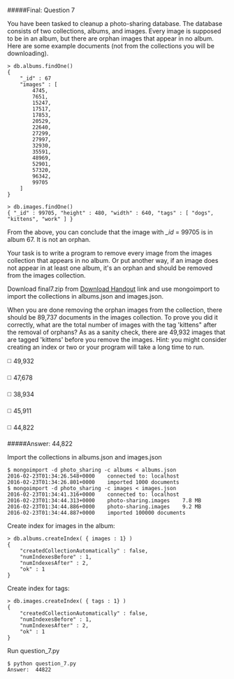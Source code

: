 #####Final: Question 7

You have been tasked to cleanup a photo-sharing database. The database consists of two collections, albums, and images. Every image is supposed to be in an album, but there are orphan images that appear in no album. Here are some example documents (not from the collections you will be downloading).

```
> db.albums.findOne()
{
	"_id" : 67
	"images" : [
		4745,
		7651,
		15247,
		17517,
		17853,
		20529,
		22640,
		27299,
		27997,
		32930,
		35591,
		48969,
		52901,
		57320,
		96342,
		99705
	]
}

> db.images.findOne()
{ "_id" : 99705, "height" : 480, "width" : 640, "tags" : [ "dogs", "kittens", "work" ] }
```

From the above, you can conclude that the image with *_id* = 99705 is in album 67. It is not an orphan.

Your task is to write a program to remove every image from the images collection that appears in no album. Or put another way, if an image does not appear in at least one album, it's an orphan and should be removed from the images collection.

Download final7.zip from [Download Handout](https://university.mongodb.com/static/MongoDB_2016_M101P_January/handouts/final7.55e3678c7664.zip) link and use mongoimport to import the collections in albums.json and images.json.

When you are done removing the orphan images from the collection, there should be 89,737 documents in the images collection. To prove you did it correctly, what are the total number of images with the tag 'kittens" after the removal of orphans? As as a sanity check, there are 49,932 images that are tagged 'kittens' before you remove the images.
Hint: you might consider creating an index or two or your program will take a long time to run.

:white_medium_square: 49,932

:white_medium_square: 47,678

:white_medium_square: 38,934

:white_medium_square: 45,911

:white_medium_square: 44,822

#####Answer: 44,822

Import the collections in albums.json and images.json

```
$ mongoimport -d photo_sharing -c albums < albums.json
2016-02-23T01:34:26.548+0000	connected to: localhost
2016-02-23T01:34:26.801+0000	imported 1000 documents
$ mongoimport -d photo_sharing -c images < images.json
2016-02-23T01:34:41.316+0000	connected to: localhost
2016-02-23T01:34:44.313+0000	photo-sharing.images	7.8 MB
2016-02-23T01:34:44.886+0000	photo-sharing.images	9.2 MB
2016-02-23T01:34:44.887+0000	imported 100000 documents
```

Create index for images in the album:
```
> db.albums.createIndex( { images : 1} )
{
	"createdCollectionAutomatically" : false,
	"numIndexesBefore" : 1,
	"numIndexesAfter" : 2,
	"ok" : 1
}
```

Create index for tags:
```
> db.images.createIndex( { tags : 1} )
{
	"createdCollectionAutomatically" : false,
	"numIndexesBefore" : 1,
	"numIndexesAfter" : 2,
	"ok" : 1
}
```

Run question_7.py
```
$ python question_7.py 
Answer:  44822
```
